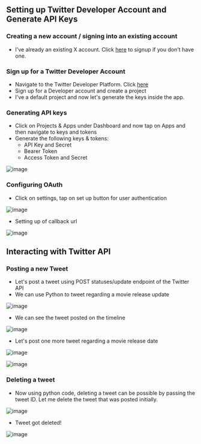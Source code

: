 ## Setting up Twitter Developer Account and Generate API Keys
### Creating a new account / signing into an existing account
- I've already an existing X account. Click [here](https://x.com/i/flow/login) to signup if you don't have one.
### Sign up for a Twitter Developer Account
- Navigate to the Twitter Developer Platform. Click [here](https://developer.x.com/en)
- Sign up for a Developer account and create a project
- I've a default project and now let's generate the keys inside the app.
### Generating API keys
- Click on Projects & Apps under Dashboard and now tap on Apps and then navigate to keys and tokens
- Generate the following keys & tokens:
   - API Key and Secret
   - Bearer Token
   - Access Token and Secret

![image](https://github.com/user-attachments/assets/8527b283-6417-4f64-951d-0ac455868262)
### Configuring OAuth
- Click on settings, tap on set up button for user authentication

![image](https://github.com/user-attachments/assets/3de4fa26-1fa1-40a7-a6d6-eab9608cdfa1)

- Setting up of callback url

![image](https://github.com/user-attachments/assets/a06e0f86-26d3-4609-90d6-d5178624c97f)

## Interacting with Twitter API
### Posting a new Tweet
- Let's post a tweet using  POST statuses/update endpoint of the Twitter API 
- We can use Python to tweet regarding a movie release update 

![image](https://github.com/user-attachments/assets/299198f9-0286-428a-bc8e-71545050fe1a)

- We can see the tweet posted on the timeline

![image](https://github.com/user-attachments/assets/0bed61c1-3a36-4ea7-9365-6350f37b5a8f)

- Let's post one more tweet regarding a movie release date

![image](https://github.com/user-attachments/assets/3b3aae8e-bb03-4d6c-8b7e-f3d680ff3a85)
 
![image](https://github.com/user-attachments/assets/5c9592d5-41ee-426a-8214-7e77a2d114a0)

### Deleting a tweet
- Now using python code, deleting a tweet can be possible by passing the tweet ID. Let me delete the tweet that was posted initially.

![image](https://github.com/user-attachments/assets/086867bc-1da8-4d0a-87e9-44b814a1ce3f)

- Tweet got deleted!

![image](https://github.com/user-attachments/assets/1e6a204e-e05b-426c-9ec4-8c174d0488c0)
